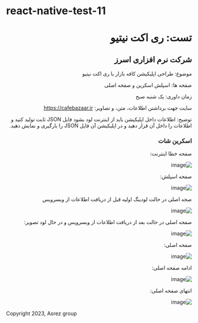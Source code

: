# react-native-test-11

<div dir="rtl">

<h1>تست: ری اکت نیتیو</h1>
<h2>شرکت نرم افزاری اسرز</h2>

موضوع: طراحی اپلیکیشن کافه بازار با ری اکت نیتیو

صفحه ها: اسپلش اسکرین و صفحه اصلی

زمان داوری: یک شنبه صبح

سایت جهت برداشتن اطلاعات، متن، و تصاویر: https://cafebazaar.ir

توضیح: اطلاعات داخل اپلیکیشن باید از اینترنت لود بشود فایل JSON ثابت تولید کنید و اطلاعات را داخل آن قرار دهید و در اپلیکیشن آن فایل JSON را بارگیری و نمایش دهید.


<h3>اسکرین شات</h3>

صفحه خطا اینترنت:

![image](https://github.com/Asrez/react-native-test-11/assets/2658040/a00348c5-9e24-4b6a-a3c2-df5546f6dc89)

صفحه اسپلش:

![image](https://github.com/Asrez/react-native-test-11/assets/2658040/d9c4f90c-da27-48fe-bf04-9f1a8a8f4f19)

صحه اصلی در حالت لودینگ اولیه قبل از دریافت اطلاعات از وبسرویس

![image](https://github.com/Asrez/react-native-test-11/assets/2658040/f2018a99-660f-4eec-83a6-800dbeecacd6)

صفحه اصلی در حالت بعد از دریافت اطلاعات از وبسرویس و در حال لود تصویر:

![image](https://github.com/Asrez/react-native-test-11/assets/2658040/d46ec28f-a4f8-4a32-89e0-8a3934a2c8c2)

صفحه اصلی:

![image](https://github.com/Asrez/react-native-test-11/assets/2658040/41d19461-8fda-4972-9810-1a5485f92eb7)

ادامه صفحه اصلی:

![image](https://github.com/Asrez/react-native-test-10/assets/2658040/00c9cbd8-b835-4b1e-a9c1-0a9b562a42f8)

انتهای صفحه اصلی:

![image](https://github.com/Asrez/react-native-test-11/assets/2658040/c1e5faee-4471-4d13-832a-e3a5c06b4d61)

</div>

Copyright 2023, Asrez group

